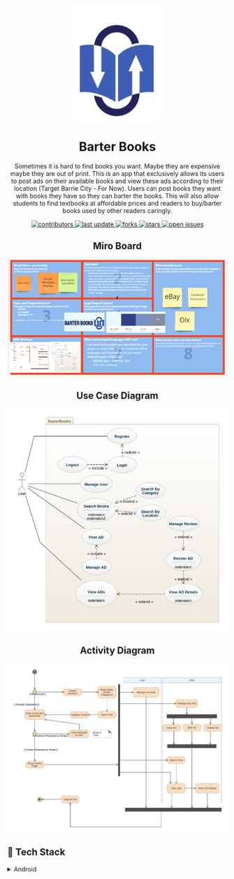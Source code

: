 <div align="center">

  <img src="https://github.com/Brij15/BarterBook/blob/main/images/Logo_1-removebg-preview%20LoGO%20only.png" alt="logo" width="200" height="auto" />
  <h1>Barter Books</h1>
  
  <p>
    Sometimes it is hard to find books you want. Maybe they are expensive maybe they are out of print. This is an app that exclusively allows its users to post ads on their available books and view these ads according to their location (Target Barrie City - For Now). Users can post books they want with books they have so they can barter the books. This will also allow students to find textbooks at affordable prices and readers to buy/barter books used by other readers caringly. 
  </p>
  
  
<!-- Badges -->
<p>
  <a href="https://github.com/Brij15/BarterBook/graphs/contributors">
    <img src="https://img.shields.io/github/contributors/Brij15/BarterBook" alt="contributors" />
  </a>
  <a href="">
    <img src="https://img.shields.io/github/last-commit/Brij15/BarterBook" alt="last update" />
  </a>
  <a href="https://github.com/Brij15/BarterBook/network/members">
    <img src="https://img.shields.io/github/forks/Brij15/BarterBook" alt="forks" />
  </a>
  <a href="https://github.com/Brij15/BarterBook/stargazers">
    <img src="https://img.shields.io/github/stars/Brij15/BarterBook" alt="stars" />
  </a>
  <a href="https://github.com/Brij15/BarterBook/issues/">
    <img src="https://img.shields.io/github/issues/Brij15/BarterBook" alt="open issues" />
  </a> 
</p>
</div>

<div align="center">

## Miro Board
![BrainStorming](https://github.com/Brij15/BarterBook/blob/main/images/Miro.png)

## Use Case Diagram
![UML Case Diagram](https://github.com/Brij15/BarterBook/blob/main/images/class-diagram.jpeg)

## Activity Diagram
![UML Case Diagram](https://github.com/Brij15/BarterBook/blob/main/images/activity-diagram.jpeg)

 </div>

## :space_invader: Tech Stack

<details>
  <summary>Android</summary>
  <ul>   
    <li><a href="#">Java</a></li>
   <li><a href="#">Firebase Auth</a></li>   
   <li><a href="#">Firebase Firestore</a></li>   
  </ul>
</details>

